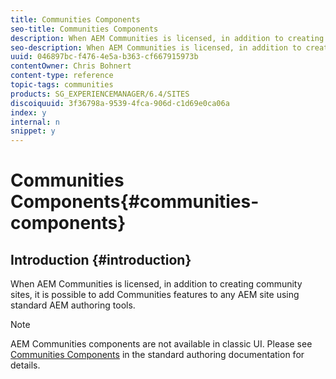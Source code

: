 ```yaml
---
title: Communities Components
seo-title: Communities Components
description: When AEM Communities is licensed, in addition to creating community sites, it is possible to add Communities features to any AEM site using standard AEM authoring tools.
seo-description: When AEM Communities is licensed, in addition to creating community sites, it is possible to add Communities features to any AEM site using standard AEM authoring tools.
uuid: 046897bc-f476-4e5a-b363-cf667915973b
contentOwner: Chris Bohnert
content-type: reference
topic-tags: communities
products: SG_EXPERIENCEMANAGER/6.4/SITES
discoiquuid: 3f36798a-9539-4fca-906d-c1d69e0ca06a
index: y
internal: n
snippet: y
---
```


# Communities Components{#communities-components}

## Introduction {#introduction}

When AEM Communities is licensed, in addition to creating community sites, it is possible to add Communities features to any AEM site using standard AEM authoring tools.

>[!NOTE]
>
>AEM Communities components are not available in classic UI. Please see [Communities Components](../../../communities/using/author-communities.md) in the standard authoring documentation for details.

